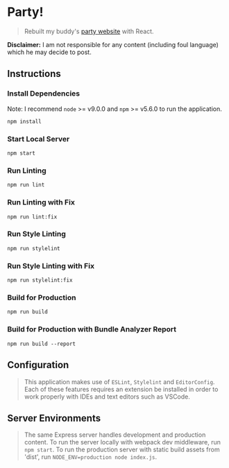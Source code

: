 # Party!
> Rebuilt my buddy's [party website](http://party.tynick.com) with React.

**Disclaimer:** I am not responsible for any content (including foul language) which he may decide to post.

## Instructions

### Install Dependencies
Note: I recommend `node` >= v9.0.0 and `npm` >= v5.6.0 to run the application.

```
npm install
```

### Start Local Server
```
npm start
```

### Run Linting
```
npm run lint
```

### Run Linting with Fix
```
npm run lint:fix
```

### Run Style Linting
```
npm run stylelint
```

### Run Style Linting with Fix
```
npm run stylelint:fix
```

### Build for Production
```
npm run build
```

### Build for Production with Bundle Analyzer Report
```
npm run build --report
```

## Configuration
> This application makes use of `ESLint`, `Stylelint` and `EditorConfig`. Each of these features requires
> an extension be installed in order to work properly with IDEs and text editors such as VSCode.

## Server Environments
> The same Express server handles development and production content. To run the server locally
> with webpack dev middleware, run `npm start`. To run the production server with static
> build assets from 'dist', run `NODE_ENV=production node index.js`.
